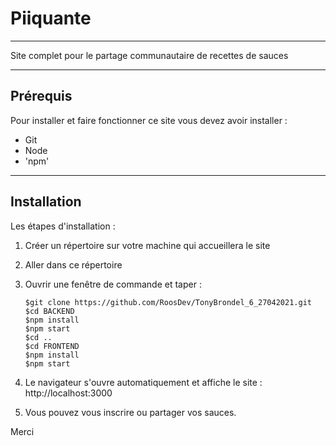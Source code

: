 # Piiquante
----------------------------

Site complet pour le partage communautaire de recettes de sauces

----------------------------

## Prérequis ##

Pour installer et faire fonctionner ce site vous devez avoir installer :

* Git
* Node 
* 'npm'


----------------------------

## Installation ##

Les étapes d'installation :

1. Créer un répertoire sur votre machine qui accueillera le site
2. Aller dans ce répertoire  
3. Ouvrir une fenêtre de commande et taper : 

    ```
    $git clone https://github.com/RoosDev/TonyBrondel_6_27042021.git
    $cd BACKEND
    $npm install
    $npm start
    $cd ..
    $cd FRONTEND
    $npm install
    $npm start

    ```

4. Le navigateur s'ouvre automatiquement et affiche le site : http://localhost:3000
5. Vous pouvez vous inscrire ou partager vos sauces.


Merci 
